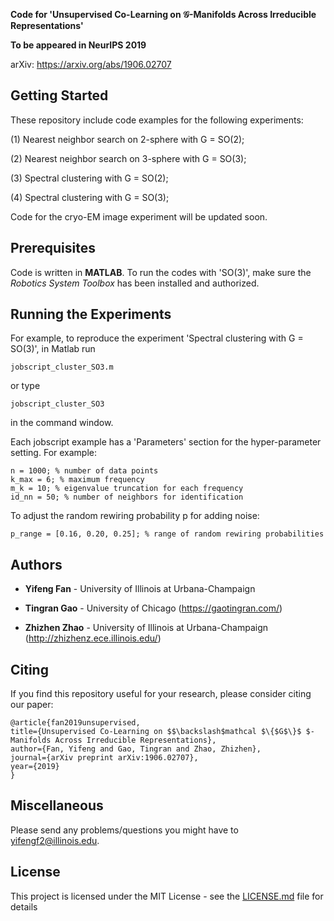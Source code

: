 **Code for 'Unsupervised Co-Learning on $\mathcal{G}$-Manifolds Across Irreducible Representations'** 

**To be appeared in NeurIPS 2019** 

arXiv: https://arxiv.org/abs/1906.02707

## Getting Started

These repository include code examples for the following experiments:

(1) Nearest neighbor search on 2-sphere with G = SO(2);

(2) Nearest neighbor search on 3-sphere with G = SO(3);

(3) Spectral clustering with G = SO(2);

(4) Spectral clustering with G = SO(3);

Code for the cryo-EM image experiment will be updated soon.


## Prerequisites
Code is written in **MATLAB**. To run the codes with 'SO(3)', make sure the _Robotics System Toolbox_ has been installed and authorized.

## Running the Experiments
For example, to reproduce the experiment 'Spectral clustering with G = SO(3)', in Matlab run 
~~~
jobscript_cluster_SO3.m 
~~~
or type 
~~~
jobscript_cluster_SO3
~~~
in the command window.

Each jobscript example has a 'Parameters' section for the hyper-parameter setting. For example:
~~~
n = 1000; % number of data points 
k_max = 6; % maximum frequency
m_k = 10; % eigenvalue truncation for each frequency
id_nn = 50; % number of neighbors for identification
~~~

To adjust the random rewiring probability p for adding noise:
~~~
p_range = [0.16, 0.20, 0.25]; % range of random rewiring probabilities
~~~



## Authors

* **Yifeng Fan** - University of Illinois at Urbana-Champaign

* **Tingran Gao** - University of Chicago (https://gaotingran.com/)

* **Zhizhen Zhao** - University of Illinois at Urbana-Champaign (http://zhizhenz.ece.illinois.edu/)

## Citing
If you find this repository useful for your research, please consider citing our paper:

    @article{fan2019unsupervised,
    title={Unsupervised Co-Learning on $$\backslash$mathcal $\{$G$\}$ $-Manifolds Across Irreducible Representations},
    author={Fan, Yifeng and Gao, Tingran and Zhao, Zhizhen},
    journal={arXiv preprint arXiv:1906.02707},
    year={2019}
    }

## Miscellaneous

Please send any problems/questions you might have to <yifengf2@illinois.edu>.

## License

This project is licensed under the MIT License - see the [LICENSE.md](LICENSE.md) file for details
